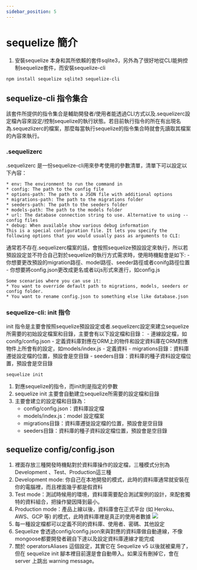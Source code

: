 ```yaml
---
sidebar_position: 5
---
```


# sequelize 簡介


1. 安裝sequelize 本身和其所依賴的套件sqlite3，另外為了很好地從CLI能夠控制sequelize套件，而安裝sequelize-cli
```
npm install sequelize sqlite3 sequelize-cli
```


## sequelize-cli 指令集合
該套件所提供的指令集合是輔助開發者/使用者能透過CLI方式以及.sequelizerc設定檔內容來設定/控制sequelize的執行狀態。若目前執行指令的所在有出現名為.sequezlizerc的檔案，那麼每當執行sequelize的指令集合時就會先讀取其檔案的內容來執行。
### .sequelizerc
.sequelizerc 是一份sequelize-cli用來參考使用的參數清單，清單下可以設定以下內容：
```
* env: The environment to run the command in
* config: The path to the config file
* options-path: The path to a JSON file with additional options
* migrations-path: The path to the migrations folder
* seeders-path: The path to the seeders folder
* models-path: The path to the models folder
* url: The database connection string to use. Alternative to using --config files
* debug: When available show various debug information
This is a special configuration file. It lets you specify the following options that you would usually pass as arguments to CLI:
```

通常若不存在.sequelizerc檔案的話，會按照sequelize預設設定來執行，所以若預設設定並不符合自己對於sequelize的執行方式需求時，使用時機點會是如下:
    - 你想要更改預設的migration路徑、model路徑、seeder路徑或者conifg路徑位置
    - 你想要將config.json更改成更名或者以js形式來進行，如config.js
```
Some scenarios where you can use it:
* You want to override default path to migrations, models, seeders or config folder.
* You want to rename config.json to something else like database.json
```

### sequelize-cli: init 指令
init 指令是主要會按照sequelize預設設定或者.sequelizerc設定來建立sequelize所需要的初始設定檔案和目錄，主要會有以下設定檔和目錄：
    - 連線設定檔，如conifg/config.json
    - 定義資料庫對應在ORM上的物件和設定資料庫在ORM對應物件上所會有的設定，如models/index.js
    - 定義資料
    - migrations目錄：資料庫遷徙設定檔的位置，預設會是空目錄
    - seeders目錄：資料庫的種子資料設定檔位置，預設會是空目錄
```
sequelize init
``` 
1. 對應sequelize的指令，而init則是指定的參數
2. sequelize init 主要會自動建立sequelize所需要的設定檔和目錄
3. 主要會建立的設定檔和目錄為：
    - config/config.json：資料庫設定檔
    - models/index.js：model 設定檔案
    - migrations目錄：資料庫遷徙設定檔的位置，預設會是空目錄
    - seeders目錄：資料庫的種子資料設定檔位置，預設會是空目錄

## sequelize config/config.json
1. 裡面存放三種開發時機點對於資料庫操作的設定檔，三種模式分別為Development 、Test、Production這三種
2. Development mode: 你自己在本地開發的模式，此時的資料庫通常就安裝在你的電腦裡，而且裡面幾乎都是假資料
3. Test mode：測試時候用的環境，資料庫需要配合測試案例的設計，來配套獨特的資料組合，把操作變因降到最小。
4. Production mode：產品上線以後，資料庫會在正式平台 (如 Heroku、AWS、GCP 等) 的模式，此時資料庫裡是真正的使用者數據
![](https://res.cloudinary.com/dqfxgtyoi/image/upload/v1642693447/blog/database/sequelize/config.json_ydf3g3.png)
5. 每一種設定檔都可以定義不同的資料庫、使用者、密碼、其他設定
6. Sequelize 會透過config/config.json來與對應的資料庫做自動連線，不像mongoose都要開發者親自下達以及設定資料庫連線才能完成
7. 關於 operatorsAliases 這個設定，其實它在 Sequelize v5 以後就被棄用了，但在 sequelize init 腳本裡目前還是會自動帶入。如果沒有刪掉它，會在 server 上跳出 warning message。

